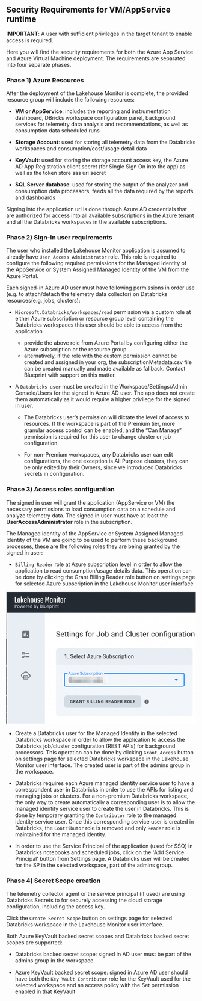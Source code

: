 ## Security Requirements for VM/AppService runtime

**IMPORTANT**: A user with sufficient privileges in the target tenant to  enable access is required.

Here you will find the security requirements for both the Azure App Service and Azure Virtual Machine deployment. The requirements are separated into four separate phases.

### Phase 1) Azure Resources
After the deployment of the Lakehouse Monitor is complete, the provided resource group will include the following resources:

* **VM or AppService**: includes the reporting and instrumentation dashboard, DBricks workspace configuration panel, background services for telemetry data analysis and recommendations, as well as consumption data scheduled runs

* **Storage Account**: used for storing all telemetry data from the Databricks workspaces and consumption/cost/usage detail data

* **KeyVault**: used for storing the storage account access key, the Azure AD App Registration client secret (for Single Sign On into the app) as well as the token store sas uri secret

* **SQL Server database**: used for storing the output of the analyzer and consumption data processors, feeds all the data required by the reports and dashboards


Signing into the application url is done through Azure AD credentials that are authorized for access into all available subscriptions in the Azure tenant and all the Databricks workspaces in the available subscriptions.

### Phase 2) Sign-in user requirements
The user who installed the Lakehouse Monitor application is assumed to already have `User Access Administrator` role. This role is required to configure the following required permissions for the Managed Identity of the AppService or System Assigned Managed Identity of the VM from the Azure Portal.

Each signed-in Azure AD user must have following permissions in order use (e.g. to attach/detach the telemetry data collector) on Databricks resources(e.g. jobs, clusters):

* `Microsoft.Databricks/workspaces/read` permission via a custom role at either Azure subscription or resource group level containing the Databricks workspaces this user should be able to access from the application
    * provide the above role from Azure Portal by configuring either the Azure subscription or the resource group
    * alternatively, if the role with the custom permission cannot be created and assigned in your org, the subscriptionMetadata.csv file can be created manually and made available as fallback. Contact Blueprint with support on this matter.

* A `Databricks user` must be created in the Workspace/Settings/Admin Console/Users for the signed in Azure AD user. The app does not create them automatically as it would require a higher privilege for the signed in user. 

    * The Databricks user’s permission will dictate the level of access to resources. If the workspace is part of the Premium tier, more granular access control can be enabled, and the “Can Manage” permission is required for this user to change cluster or job configuration. 

    * For non-Premium workspaces, any Databricks user can edit configurations, the one exception is All Purpose clusters, they can be only edited by their Owners, since we introduced Databricks secrets in configuration.

### Phase 3) Access roles configuration 
The signed in user will grant the application (AppService or VM) the necessary permissions to load consumption data on a schedule and analyze telemetry data. The signed in user must have at least the **UserAccessAdministrator** role in the subscription.

The Managed identity of the AppService or System Assigned Managed Identity of the VM are going to be used to perform these background processes, these are the following roles they are being granted by the signed in user: 

* `Billing Reader` role at Azure subscription level in order to allow the application to read consumption/usage details data. This operation can be done by clicking the Grant Billing Reader role button on settings page for selected Azure subscription in the Lakehouse Monitor user interface

![Grant billing reader](./images/lhm-subscription-ui-1.png)

* Create a Databricks user for the Managed Identity in the selected Databricks workspace in order to allow the application to access the Databricks job/cluster configuration (REST APIs) for background processors. This operation can be done by clicking `Grant Access` button on settings page for selected Databricks workspace in the Lakehouse Monitor user interface. The created user is part of the admins group in the workspace.

* Databricks requires each Azure managed identity service user to have a correspondent user in Databricks in order to use the APIs for listing and managing jobs or clusters. For a non-premium Databricks workspace, the only way to create automatically a corresponding user is to allow the managed identity service user to create the user in Databricks. This is done by temporary granting the `Contributor` role to the managed identity service user. Once this corresponding service user is created in Databricks, the `Contributor` role is removed and only `Reader` role is maintained for the managed identity.

* In order to use the Service Principal of the application (used for SSO) in Databricks notebooks and scheduled jobs, click on the 'Add Service Principal' button from Settings page. A Databricks user will be created for the SP in the selected workspace, part of the admins group.

### Phase 4) Secret Scope creation

The telemetry collector agent or the service principal (if used) are using Databricks Secrets to for securely accessing the cloud storage configuration, including the access key.

Click the `Create Secret Scope` button on settings page for selected Databricks workspace in the Lakehouse Monitor user interface.

Both Azure KeyVault backed secret scopes and Databricks backed secret scopes are supported:

* Databricks backed secret scope: signed in AD user must be part of the admins group in the workspace

* Azure KeyVault backed secret scope:  signed in Azure AD user should  have both the `Key Vault Contributor` role for the KeyVault used for the selected workspace and an access policy with the Set permission enabled in that KeyVault
